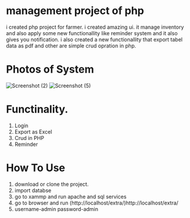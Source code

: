 # management project of php
i created php project for farmer.  i created amazing ui. it manage inventory and also apply some new functionallity like reminder system and it also gives you notification. i also created a new functionallity that export tabel data as pdf and other are simple crud opration in php.

# Photos of System
![Screenshot (2)](https://github.com/imdesai00/management_project/assets/115632510/4d319630-eb04-4ee6-a9d7-70bcb517ee17)
![Screenshot (5)](https://github.com/imdesai00/management_project/assets/115632510/904c69e0-d803-4bbb-a1b1-513e3c1bda57)

# Functinality.
1) Login
2) Export as Excel
3) Crud in PHP
4) Reminder

# How To Use
1) download or clone the project.
2) import databse
3) go to xammp and run apache and sql services
4) go to browser and run (http://localhost/extra/)http://localhost/extra/
5) username-admin
   password-admin
